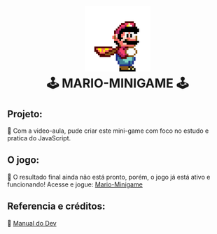 <h1 align="center">
    <img width="150px" alt="Mario e Yoshi" title="MARIO MINI GAME" src="./images/mario.gif"></img>
    <br>
     🕹 MARIO-MINIGAME 🕹
</h1>
 
## Projeto:
🚩 Com a video-aula, pude criar este mini-game com foco no estudo e pratica do JavaScript.

## O jogo:
🚩 O resultado final ainda não está pronto, porém, o jogo já está ativo e funcionando! 
                  Acesse e jogue:
                  [Mario-Minigame](https://projeto-minigame-mario.vercel.app/)
   

## Referencia e créditos:
🚩 [Manual do Dev](https://www.youtube.com/watch?v=r9buAwVBDhA&ab_channel=ManualdoDev "Manual do dev")
